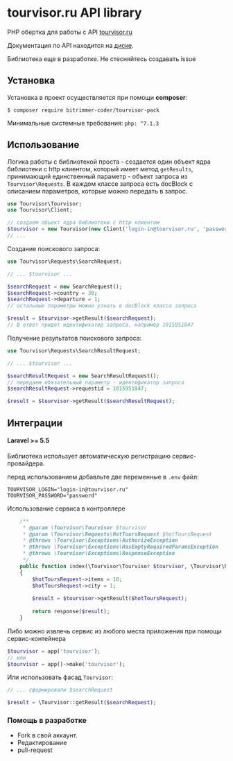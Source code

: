 # tourvisor.ru API library

PHP обертка для работы с API [tourvisor.ru](https://tourvisor.ru "tourvisor.ru")

Документация по API находится на [диске](https://drive.google.com/drive/folders/0B1Lc2hczO1lCZ2VPNlpVcGItZXc "диске"). 

Библиотека еще в разработке. Не стесняйтесь создавать issue

## Установка
Установка в проект осуществляется при помощи **composer**: 

`$ composer require bitrimmer-coder/tourvisor-pack`

Минимальные системные требования:
`php: ^7.1.3`

## Использование

Логика работы с библиотекой проста - создается один объект ядра библиотеки с http клиентом, который имеет метод `getResults`, принимающий единственный параметр - объект запроса из `Tourvisor\Requests`. В каждом классе запроса есть docBlock с описанием параметров, которые можно передать в запрос.

```php
use Tourvisor\Tourvisor;
use Tourvisor\Client;

// создаем объект ядра библиотеки с http клиентом
$tourvisor = new Tourvisor(new Client('login-in@tourvisor.ru', 'password'));
// ...
```

Создание поискового запроса:
```php
use Tourvisor\Requests\SearchRequest;

// ... $tourvisor ...

$searchRequest = new SearchRequest();
$searchRequest->country = 30;
$searchRequest->departure = 1;
// остальные параметры можно узнать в docBlock класса запроса

$result = $tourvisor->getResult($searchRequest); 
// В ответ придет идентификатор запроса, например 1015951847
```

Получение результатов поискового запроса:
```php
use Tourvisor\Requests\SearchResultRequest;

// ... $tourvisor ...

$searchResultRequest = new SearchResultRequest();
// передаем обязательный параметр - идентификатор запроса
$searchResultRequest->requestid = 1015951847;

$result = $tourvisor->getResult($searchResultRequest);
```

## Интеграции
#### Laravel >= 5.5
Библиотека использует автоматическую регистрацию сервис-провайдера.

перед использованием добавльте две переменные в `.env` файл:
```
TOURVISOR_LOGIN="login-in@tourvisor.ru"
TOURVISOR_PASSWORD="password"
```

Использование сервиса в контроллере
```php
    /**
     * @param \Tourvisor\Tourvisor $tourvisor
     * @param \Tourvisor\Requests\HotToursRequest $hotToursRequest
     * @throws \Tourvisor\Exceptions\AuthorizeException
     * @throws \Tourvisor\Exceptions\HasEmptyRequiredParamsException
     * @throws \Tourvisor\Exceptions\ResponseException
     */
    public function index(\Tourvisor\Tourvisor $tourvisor, \Tourvisor\Requests\HotToursRequest $hotToursRequest)
    {
        $hotToursRequest->items = 10;
        $hotToursRequest->city = 1;
        
        $result = $tourvisor->getResult($hotToursRequest);
        
        return response($result);
    }
```
Либо можно извлечь сервис из любого места приложения при помощи сервис-контейнера
```php
$tourvisor = app('tourvisor');
// или
$tourvisor = app()->make('tourvisor');
```
Или использовать фасад `Tourvisor`:
```php
// ... сформировали $searchRequest

$result = \Tourvisor::getResult($searchRequest);
```

### Помощь в разработке
- Fork в свой аккаунт.
- Редактирование
- pull-request